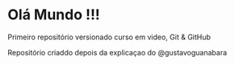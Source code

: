 # Olá Mundo !!!
 Primeiro repositório versionado curso em video, Git & GitHub

 Repositório criaddo depois da explicaçao do @gustavoguanabara
